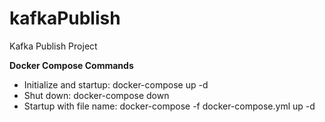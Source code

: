 # kafkaPublish

Kafka Publish Project

**Docker Compose Commands**

* Initialize and startup: docker-compose up -d
* Shut down: docker-compose down
* Startup with file name: docker-compose -f docker-compose.yml up -d